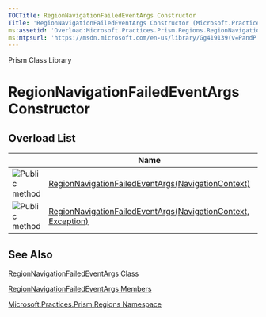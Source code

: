 ```yaml
---
TOCTitle: RegionNavigationFailedEventArgs Constructor
Title: 'RegionNavigationFailedEventArgs Constructor (Microsoft.Practices.Prism.Regions)'
ms:assetid: 'Overload:Microsoft.Practices.Prism.Regions.RegionNavigationFailedEventArgs.\#ctor'
ms:mtpsurl: 'https://msdn.microsoft.com/en-us/library/Gg419139(v=PandP.50)'
---
```


Prism Class Library

RegionNavigationFailedEventArgs Constructor
===========================================


Overload List
-------------

<span id="overloadMembersTableToggle"></span>
<table>
<colgroup>
<col width="33%" />
<col width="33%" />
<col width="33%" />
</colgroup>
<thead>
<tr class="header">
<th> </th>
<th>Name</th>
<th>Description</th>
</tr>
</thead>
<tbody>
<tr class="odd">
<td><img src="https://msdn.microsoft.com/en-us/Gg419139.pubmethod(en-us,PandP.50).gif" title="Public method" /></td>
<td><a href="https://msdn.microsoft.com/m:microsoft.practices.prism.regions.regionnavigationfailedeventargs.">RegionNavigationFailedEventArgs(NavigationContext)</a></td>
<td><div class="summary">
Initializes a new instance of the <a href="https://msdn.microsoft.com/t:microsoft.practices.prism.regions.regionnavigationeventargs">RegionNavigationEventArgs</a> class.
</div></td>
</tr>
<tr class="even">
<td><img src="https://msdn.microsoft.com/en-us/Gg419139.pubmethod(en-us,PandP.50).gif" title="Public method" /></td>
<td><a href="https://msdn.microsoft.com/m:microsoft.practices.prism.regions.regionnavigationfailedeventargs.">RegionNavigationFailedEventArgs(NavigationContext, Exception)</a></td>
<td><div class="summary">
Initializes a new instance of the <a href="https://msdn.microsoft.com/t:microsoft.practices.prism.regions.regionnavigationfailedeventargs">RegionNavigationFailedEventArgs</a> class.
</div></td>
</tr>
</tbody>
</table>

See Also
--------

<span id="seeAlsoToggle"></span>
[RegionNavigationFailedEventArgs Class](https://msdn.microsoft.com/t:microsoft.practices.prism.regions.regionnavigationfailedeventargs)

[RegionNavigationFailedEventArgs Members](https://msdn.microsoft.com/allmembers.t:microsoft.practices.prism.regions.regionnavigationfailedeventargs)

[Microsoft.Practices.Prism.Regions Namespace](https://msdn.microsoft.com/n:microsoft.practices.prism.regions)
